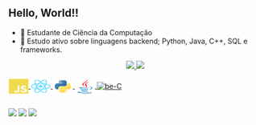 ## Hello, World!!

- 📖 Estudante de Ciência da Computação 
- 🌱 Estudo ativo sobre linguagens backend; Python, Java, C++, SQL e frameworks.

<div align="center">
  <a href="https://github.com/bernardoviero">
  <img height="160em" src="https://github-readme-stats.vercel.app/api?username=bernardoviero&show_icons=true&theme=red&include_all_commits=true&count_private=true"/>
  <img height="160em" src="https://github-readme-stats.vercel.app/api/top-langs/?username=bernardoviero&layout=compact&langs_count=7&theme=red"/>
</div>
</div>
<div style="display: inline_block"><br>
  <img align="center" alt="be-Js" height="30" width="40" src="https://raw.githubusercontent.com/devicons/devicon/master/icons/javascript/javascript-plain.svg">
  <img align="center" alt="be-React" height="30" width="40" src="https://raw.githubusercontent.com/devicons/devicon/master/icons/react/react-original.svg">
  <img align="center" alt="be-Python" height="30" width="40" src="https://raw.githubusercontent.com/devicons/devicon/master/icons/python/python-original.svg">
    <img align="center" alt="be-Java" height="30" width="40" src="https://raw.githubusercontent.com/devicons/devicon/master/icons/java/java-original.svg">
  <img align="center" alt="be-C" height="30" width="40" src="https://cdn.jsdelivr.net/gh/devicons/devicon/icons/c/c-original.svg">
</div>

##

<div> 
  <a href="https://www.instagram.com/bernardo.viero/?utm_medium" target="_blank"><img src="https://img.shields.io/badge/-Instagram-%23E4405F?style=for-the-badge&logo=instagram&logoColor=white" target="_blank"></a>
  <a href = "mailto:bernardodesouviero@gmail.com"><img src="https://img.shields.io/badge/-Gmail-%23333?style=for-the-badge&logo=gmail&logoColor=white" target="_blank"></a>
  <a href="https://www.linkedin.com/in/bernardo-viero-529ab7213/" target="_blank"><img src="https://img.shields.io/badge/-LinkedIn-%230077B5?style=for-the-badge&logo=linkedin&logoColor=white" target="_blank"></a> 
</div>
